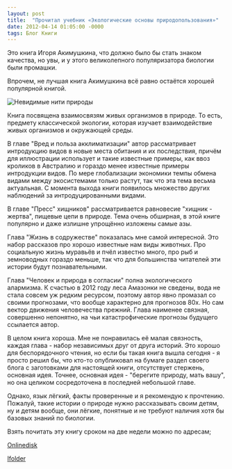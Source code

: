 ```yaml
---
layout: post
title:  "Прочитал учебник «Экологические основы природопользования»"
date: 2012-04-14 01:05:00 -0000
tags: Блог Книги
---
```


Это книга Игоря Акимушкина, что должно было бы стать знаком качества, но увы, и у этого великолепного популяризатора биологии были промашки.

Впрочем, не лучшая книга Акимушкина всё равно остаётся хорошей популярной книгой. 

![Невидимые нити природы](https://res.cloudinary.com/dlqc5rp9l/image/upload/v1648207433/covers/nevidimye_niti_title_d0jtyh.jpg)

Книга посвящена взаимосвязям живых организмов в природе. То есть, предмету классической экологии, которая изучает взаимодействие живых организмов и окружающей среды. 

В главе "Вред и польза акклиматизации" автор рассматривает интродукцию видов в новые места обитания и их последствия, причём для иллюстрации использует и такие известные примеры, как ввоз кроликов в Австралию и гораздо менее известные примеры интродукции видов. По мере глобализации экономики темпы обмена видами между экосистемами только растут, так что эта тема весьма актуальная. С момента выхода книги появилось множество других наблюдений за интродуцированными видами.

В главе "Пресс" хищников" рассматривается равновесие "хищник - жертва", пищевые цепи в природе. Тема очень обширная, в этой книге популярно и даже излишне упрощённо изложены самые азы.

Глава "Жизнь в содружестве" показалась мне самой интересной. Это набор рассказов про хорошо известные нам виды животных. Про социальную жизнь муравьёв и пчёл известно много, про рыб и земноводных гораздо меньше, так что для большинства читателей эти истории будут познавательными.

Глава "Человек и природа в согласии" полна экологического алармизма. К счастью в 2012 году леса Амазонки не сведены, вода не стала совсем уж редким ресурсом, поэтому автор явно промазал со своими прогнозами, что вообще характерно для прогнозов 80х. Но сам вектор движения человечества прежний. Глава наименее связная, совершенно непонятно, на чьи катастрофические прогнозы будущего ссылается автор. 

В целом книга хороша. Мне не понравилась её малая связность, каждая глава - набор независимых друг от друга историй. Это хорошо для беспорядочного чтения, но если бы такая книга вышла сегодня - я просто решил бы, что кто-то опубликовал на бумаге раздел своего блога с заготовками для настоящей книги, отсутствует стержень, основная идея. Точнее, основная идея - "берегите природу, мать вашу", но она целиком сосредоточена в последней небольшой главе. 

Однако, язык лёгкий, факты проверенные и я рекомендую к прочтению. Пожалуй, такие истории о природе нужно рассказывать своим детям, ну и детям вообще, они лёгкие, понятные и не требуют наличия хотя бы базовых знаний по биологии.

Взять почитать эту книгу сроком на две недели можно по адресам;

<a href="http://www.onlinedisk.ru/file/859843/">Onlinedisk</a>

<a href="http://ifolder.ru/29912459">Ifolder</a>